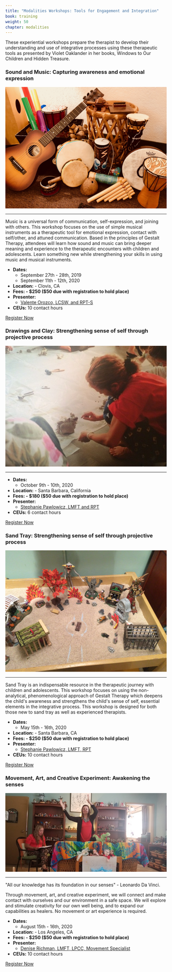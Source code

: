 ```yaml
---
title: "Modalities Workshops: Tools for Engagement and Integration"
book: training
weight: 50
chapter: modalities
---
```

<div class="row">
    <div class="col col-sm-12">
        <p>These experiential workshops prepare the therapist to develop their understanding and use of integrative processes using these therapeutic tools as presented by Violet Oaklander in her books, Windows to Our Children and Hidden Treasure.</p>
    </div>
</div>
<div class="row">
    <div class="col col-sm-6">
        <div class="panel panel-default">
            <div class="panel panel-heading" style="margin-bottom: 0;">
                <h3 class="panel-title header-title">Sound and Music: Capturing awareness and emotional expression</h3>
            </div>
            <div class="panel-body">
                <p><img class="img-responsive img-thumbnail" src="/assets/img/music-instruments.jpg" /></p>
                <hr/>
                <p>Music is a universal form of communication, self-expression, and joining with others.  This workshop focuses on the use of simple musical instruments as a therapeutic tool for emotional expression, contact with self/other, and attuned communication.   Based in the principles of Gestalt Therapy, attendees will learn how sound and music can bring deeper meaning and experience to the therapeutic encounters with children and adolescents.   Learn something new while strengthening your skills in using music and musical instruments.</p>
                <ul class="list-group">
                    <li class="list-group-item"><strong>Dates:</strong>
                        <ul>
                            <li>September 27th - 28th, 2019</li>
                            <li>September 11th - 12th, 2020</li>
                        </ul>
                    </li>
                    <li class="list-group-item"><strong>Location:</strong> - Clovis, CA</li>
                    <li class="list-group-item"><strong>Fees: - $250 ($50 due with registration to hold place)</strong></li>
                    <li class="list-group-item"><strong>Presenter:</strong>
                      <ul>
                        <li><a href="/faculty">Valente Orozco, LCSW, and RPT-S</a></li>
                      </ul>
                    </li>
                    <li class="list-group-item"><strong>CEUs:</strong> 10 contact hours</li>
                </ul>
            </div>
            <div class="panel-footer">
                <a href="/register" class="btn btn-danger btn-block">Register Now</a>
            </div>
        </div>
        <div class="panel panel-default">
            <div class="panel panel-heading" style="margin-bottom: 0;">
                <h3 class="panel-title header-title">Drawings and Clay: Strengthening sense of self through projective process</h3>
            </div>
            <div class="panel-body">
                <p><img class="img-responsive img-thumbnail" src="/assets/img/clay.jpg" /></p>
                <hr/>
                <ul class="list-group">
                    <li class="list-group-item"><strong>Dates:</strong>
                        <ul>
                            <li>October 9th - 10th, 2020</li>
                        </ul>
                    </li>
                    <li class="list-group-item"><strong>Location:</strong> - Santa Barbara, California</li>
                    <li class="list-group-item"><strong>Fees: - $180 ($50 due with registration to hold place)</strong></li>
                    <li class="list-group-item"><strong>Presenter:</strong>
                      <ul>
                        <li><a href="/faculty">Stephanie Pawlowicz, LMFT and RPT</a></li>
                      </ul>
                    </li>
                    <li class="list-group-item"><strong>CEUs:</strong> 6 contact hours</li>
                </ul>
            </div>
            <div class="panel-footer">
                <a href="/register" class="btn btn-danger btn-block">Register Now</a>
            </div>
        </div>
    </div>
    <div class="col col-sm-6">
        <div class="panel panel-default">
            <div class="panel panel-heading" style="margin-bottom: 0">
                <h3 class="panel-title header-title">Sand Tray: Strengthening sense of self through projective process</h3>
            </div>
            <div class="panel-body">
                <p><img class="img-responsive img-thumbnail" src="/assets/img/sandtray.jpg" /></p>
                <hr/>
                <p>Sand Tray is an indispensable resource in the therapeutic journey with children and adolescents.    This workshop focuses on using the non-analytical, phenomenological approach of Gestalt Therapy which deepens the child's awareness and strengthens the child's sense of self, essential elements in the integrative process.   This workshop is designed for both those new to sand tray as well as experienced therapists.</p>
                <ul class="list-group">
                    <li class="list-group-item"><strong>Dates:</strong>
                        <ul>
                            <li>May 15th - 16th, 2020</li>
                        </ul>
                    </li>
                    <li class="list-group-item"><strong>Location:</strong> - Santa Barbara, CA</li>
                    <li class="list-group-item"><strong>Fees: - $250 ($50 due with registration to hold place)</strong></li>
                    <li class="list-group-item"><strong>Presenter:</strong>
                      <ul>
                        <li><a href="/faculty">Stephanie Pawlowicz, LMFT, RPT</a></li>
                      </ul>
                    </li>
                    <li class="list-group-item"><strong>CEUs:</strong> 10 contact hours</li>
                </ul>
            </div>
            <div class="panel-footer">
                <a href="/register" class="btn btn-danger btn-block">Register Now</a>
            </div>
        </div>
        <div class="panel panel-default">
            <div class="panel panel-heading" style="margin-bottom: 0">
                <h3 class="panel-title header-title">Movement, Art, and Creative Experiment: Awakening the senses</h3>
            </div>
            <div class="panel-body">
                <p><img class="img-responsive img-thumbnail" src="/assets/img/introductory1.jpg" /></p>
                <hr/>
                <p>"All our knowledge has its foundation in our senses" - Leonardo Da Vinci.</p>
                <p>Through movement, art, and creative experiment, we will connect and make contact with ourselves and our environment in a safe space. We will explore and stimulate creativity for our own well being, and to expand our capabilities as healers. No movement or art experience is required.</p>
                <ul class="list-group">
                    <li class="list-group-item"><strong>Dates:</strong>
                        <ul>
                            <li>August 15th - 16th, 2020</li>
                        </ul>
                    </li>
                    <li class="list-group-item"><strong>Location:</strong> - Los Angeles, CA</li>
                    <li class="list-group-item"><strong>Fees: - $250 ($50 due with registration to hold place)</strong></li>
                    <li class="list-group-item"><strong>Presenter:</strong>
                      <ul>
                        <li><a href="/faculty">Denise Richman, LMFT, LPCC, Movement Specialist</a></li>
                      </ul>
                    </li>
                    <li class="list-group-item"><strong>CEUs:</strong> 10 contact hours</li>
                </ul>
            </div>
            <div class="panel-footer">
                <a href="/register" class="btn btn-danger btn-block">Register Now</a>
            </div>
        </div>
    </div>
</div>
